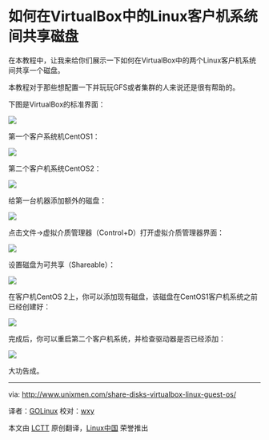 如何在VirtualBox中的Linux客户机系统间共享磁盘
================================================================================
在本教程中，让我来给你们展示一下如何在VirtualBox中的两个Linux客户机系统间共享一个磁盘。

本教程对于那些想配置一下并玩玩GFS或者集群的人来说还是很有帮助的。

下图是VirtualBox的标准界面：

![](http://180016988.r.cdn77.net/wp-content/uploads/2014/05/2014-05-28_102225.png)

第一个客户系统机CentOS1：

![](http://180016988.r.cdn77.net/wp-content/uploads/2014/05/2014-05-28_102252.png)

第二个客户机系统CentOS2：

![](http://180016988.r.cdn77.net/wp-content/uploads/2014/05/2014-05-28_102314.png)

给第一台机器添加额外的磁盘：

![](http://180016988.r.cdn77.net/wp-content/uploads/2014/05/2014-05-28_102459.png)

点击文件->虚拟介质管理器（Control+D）打开虚拟介质管理器界面：

![](http://180016988.r.cdn77.net/wp-content/uploads/2014/05/2014-05-28_102657.png)

设置磁盘为可共享（Shareable）：

![](http://180016988.r.cdn77.net/wp-content/uploads/2014/05/2014-05-28_102719.png)

在客户机CentOS 2上，你可以添加现有磁盘，该磁盘在CentOS1客户机系统之前已经创建好：

![](http://180016988.r.cdn77.net/wp-content/uploads/2014/05/v2014-05-28_113908.png)

完成后，你可以重启第二个客户机系统，并检查驱动器是否已经添加：

![](http://180016988.r.cdn77.net/wp-content/uploads/2014/05/2014-05-28_111903.png)

大功告成。

--------------------------------------------------------------------------------

via: http://www.unixmen.com/share-disks-virtualbox-linux-guest-os/

译者：[GOLinux](https://github.com/GOLinux) 校对：[wxy](https://github.com/wxy)

本文由 [LCTT](https://github.com/LCTT/TranslateProject) 原创翻译，[Linux中国](http://linux.cn/) 荣誉推出
